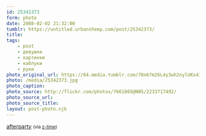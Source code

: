 ```yaml
---
id: 25342373
form: photo
date: 2008-02-02 21:32:00
tumblr: https://untitled.urbansheep.com/post/25342373/
title:
tags:
    - post
    - девушки
    - картинки
    - каблуки
    - руки
photo_original_url: https://64.media.tumblr.com/78n67m26L4y3wh2nylUKx4Ie_500.jpg
photo: /media/25342373.jpg
photo_caption: 
photo_source: http://flickr.com/photos/7661865@N05/2233717492/
photo_source_url:
photo_source_title:
layout: post-photo.njk
---
```


<p><a href="http://flickr.com/photos/7661865@N05/2233717492/">afterparty</a> <small>(via <a href="http://flickr.com/photos/7661865@N05">z-time</a>)</small></p>
